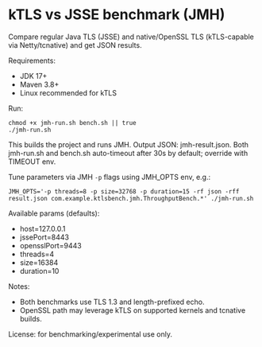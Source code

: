 # kTLS vs JSSE benchmark (JMH)

Compare regular Java TLS (JSSE) and native/OpenSSL TLS (kTLS-capable via Netty/tcnative) and get JSON results.

Requirements:
- JDK 17+
- Maven 3.8+
- Linux recommended for kTLS

Run:
```
chmod +x jmh-run.sh bench.sh || true
./jmh-run.sh
```
This builds the project and runs JMH. Output JSON: jmh-result.json. Both jmh-run.sh and bench.sh auto-timeout after 30s by default; override with TIMEOUT env.

Tune parameters via JMH `-p` flags using JMH_OPTS env, e.g.:
```
JMH_OPTS='-p threads=8 -p size=32768 -p duration=15 -rf json -rff result.json com.example.ktlsbench.jmh.ThroughputBench.*' ./jmh-run.sh
```
Available params (defaults):
- host=127.0.0.1
- jssePort=8443
- opensslPort=9443
- threads=4
- size=16384
- duration=10

Notes:
- Both benchmarks use TLS 1.3 and length-prefixed echo.
- OpenSSL path may leverage kTLS on supported kernels and tcnative builds.

License: for benchmarking/experimental use only.
